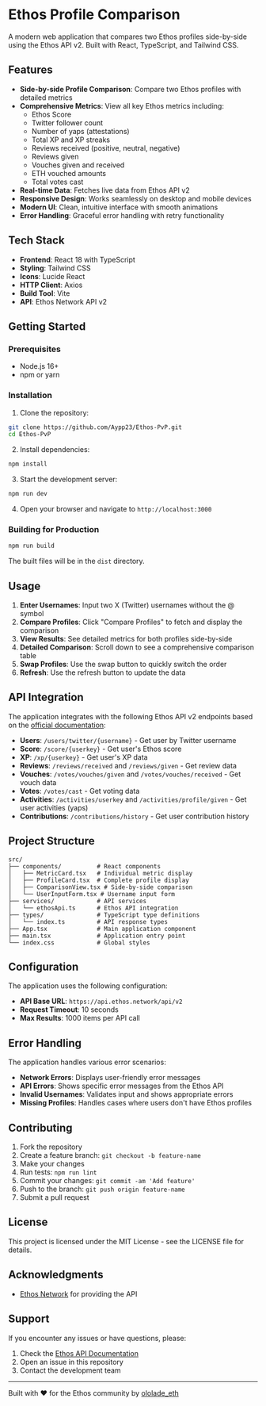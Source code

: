 # Ethos Profile Comparison

A modern web application that compares two Ethos profiles side-by-side using the Ethos API v2. Built with React, TypeScript, and Tailwind CSS.

## Features

- **Side-by-side Profile Comparison**: Compare two Ethos profiles with detailed metrics
- **Comprehensive Metrics**: View all key Ethos metrics including:
  - Ethos Score
  - Twitter follower count
  - Number of yaps (attestations)
  - Total XP and XP streaks
  - Reviews received (positive, neutral, negative)
  - Reviews given
  - Vouches given and received
  - ETH vouched amounts
  - Total votes cast
- **Real-time Data**: Fetches live data from Ethos API v2
- **Responsive Design**: Works seamlessly on desktop and mobile devices
- **Modern UI**: Clean, intuitive interface with smooth animations
- **Error Handling**: Graceful error handling with retry functionality

## Tech Stack

- **Frontend**: React 18 with TypeScript
- **Styling**: Tailwind CSS
- **Icons**: Lucide React
- **HTTP Client**: Axios
- **Build Tool**: Vite
- **API**: Ethos Network API v2

## Getting Started

### Prerequisites

- Node.js 16+ 
- npm or yarn

### Installation

1. Clone the repository:
```bash
git clone https://github.com/Aypp23/Ethos-PvP.git
cd Ethos-PvP
```

2. Install dependencies:
```bash
npm install
```

3. Start the development server:
```bash
npm run dev
```

4. Open your browser and navigate to `http://localhost:3000`

### Building for Production

```bash
npm run build
```

The built files will be in the `dist` directory.

## Usage

1. **Enter Usernames**: Input two X (Twitter) usernames without the @ symbol
2. **Compare Profiles**: Click "Compare Profiles" to fetch and display the comparison
3. **View Results**: See detailed metrics for both profiles side-by-side
4. **Detailed Comparison**: Scroll down to see a comprehensive comparison table
5. **Swap Profiles**: Use the swap button to quickly switch the order
6. **Refresh**: Use the refresh button to update the data

## API Integration

The application integrates with the following Ethos API v2 endpoints based on the [official documentation](https://developers.ethos.network/api-documentation/api-v2/):

- **Users**: `/users/twitter/{username}` - Get user by Twitter username
- **Score**: `/score/{userkey}` - Get user's Ethos score
- **XP**: `/xp/{userkey}` - Get user's XP data
- **Reviews**: `/reviews/received` and `/reviews/given` - Get review data
- **Vouches**: `/votes/vouches/given` and `/votes/vouches/received` - Get vouch data
- **Votes**: `/votes/cast` - Get voting data
- **Activities**: `/activities/userkey` and `/activities/profile/given` - Get user activities (yaps)
- **Contributions**: `/contributions/history` - Get user contribution history

## Project Structure

```
src/
├── components/          # React components
│   ├── MetricCard.tsx   # Individual metric display
│   ├── ProfileCard.tsx  # Complete profile display
│   ├── ComparisonView.tsx # Side-by-side comparison
│   └── UserInputForm.tsx # Username input form
├── services/            # API services
│   └── ethosApi.ts      # Ethos API integration
├── types/               # TypeScript type definitions
│   └── index.ts         # API response types
├── App.tsx              # Main application component
├── main.tsx             # Application entry point
└── index.css            # Global styles
```

## Configuration

The application uses the following configuration:

- **API Base URL**: `https://api.ethos.network/api/v2`
- **Request Timeout**: 10 seconds
- **Max Results**: 1000 items per API call

## Error Handling

The application handles various error scenarios:

- **Network Errors**: Displays user-friendly error messages
- **API Errors**: Shows specific error messages from the Ethos API
- **Invalid Usernames**: Validates input and shows appropriate errors
- **Missing Profiles**: Handles cases where users don't have Ethos profiles

## Contributing

1. Fork the repository
2. Create a feature branch: `git checkout -b feature-name`
3. Make your changes
4. Run tests: `npm run lint`
5. Commit your changes: `git commit -am 'Add feature'`
6. Push to the branch: `git push origin feature-name`
7. Submit a pull request

## License

This project is licensed under the MIT License - see the LICENSE file for details.

## Acknowledgments

- [Ethos Network](https://ethos.network/) for providing the API

## Support

If you encounter any issues or have questions, please:

1. Check the [Ethos API Documentation](https://developers.ethos.network/)
2. Open an issue in this repository
3. Contact the development team

---

Built with ❤️ for the Ethos community by [ololade_eth](https://x.com/ololade_eth) 